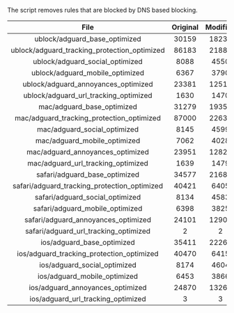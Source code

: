 The script removes rules that are blocked by DNS based blocking.


| File | Original | Modified |
|:----:|:-----:|:-----:|
| ublock/adguard_base_optimized | 30159 | 18234 |
| ublock/adguard_tracking_protection_optimized | 86183 | 21887 |
| ublock/adguard_social_optimized | 8088 | 4550 |
| ublock/adguard_mobile_optimized | 6367 | 3790 |
| ublock/adguard_annoyances_optimized | 23381 | 12513 |
| ublock/adguard_url_tracking_optimized | 1630 | 1470 |
| mac/adguard_base_optimized | 31279 | 19358 |
| mac/adguard_tracking_protection_optimized | 87000 | 22635 |
| mac/adguard_social_optimized | 8145 | 4599 |
| mac/adguard_mobile_optimized | 7062 | 4028 |
| mac/adguard_annoyances_optimized | 23951 | 12829 |
| mac/adguard_url_tracking_optimized | 1639 | 1479 |
| safari/adguard_base_optimized | 34577 | 21684 |
| safari/adguard_tracking_protection_optimized | 40421 | 6405 |
| safari/adguard_social_optimized | 8134 | 4583 |
| safari/adguard_mobile_optimized | 6398 | 3825 |
| safari/adguard_annoyances_optimized | 24101 | 12903 |
| safari/adguard_url_tracking_optimized | 2 | 2 |
| ios/adguard_base_optimized | 35411 | 22260 |
| ios/adguard_tracking_protection_optimized | 40470 | 6415 |
| ios/adguard_social_optimized | 8174 | 4604 |
| ios/adguard_mobile_optimized | 6453 | 3866 |
| ios/adguard_annoyances_optimized | 24870 | 13264 |
| ios/adguard_url_tracking_optimized | 3 | 3 |